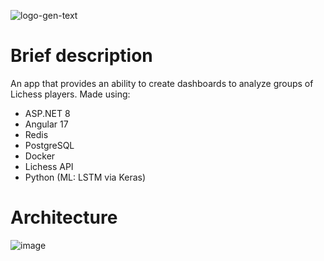 ![logo-gen-text](https://github.com/AleksanderNekr/LichessAnalyzer/assets/59678267/d850e50d-d5e9-46a2-bccd-67c17e572065)
# Brief description
An app that provides an ability to create dashboards to analyze groups of Lichess players.
Made using:
- ASP.NET 8
- Angular 17
- Redis
- PostgreSQL
- Docker
- Lichess API
- Python (ML: LSTM via Keras)
# Architecture
![image](https://github.com/user-attachments/assets/2009dfc6-47ab-4847-b704-53c662a63558)
